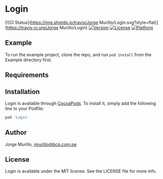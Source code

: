 # Login

[![CI Status](https://img.shields.io/travis/Jorge Murillo/Login.svg?style=flat)](https://travis-ci.org/Jorge Murillo/Login)
[![Version](https://img.shields.io/cocoapods/v/Login.svg?style=flat)](https://cocoapods.org/pods/Login)
[![License](https://img.shields.io/cocoapods/l/Login.svg?style=flat)](https://cocoapods.org/pods/Login)
[![Platform](https://img.shields.io/cocoapods/p/Login.svg?style=flat)](https://cocoapods.org/pods/Login)

## Example

To run the example project, clone the repo, and run `pod install` from the Example directory first.

## Requirements

## Installation

Login is available through [CocoaPods](https://cocoapods.org). To install
it, simply add the following line to your Podfile:

```ruby
pod 'Login'
```

## Author

Jorge Murillo, jmurillo@bcp.com.pe

## License

Login is available under the MIT license. See the LICENSE file for more info.
